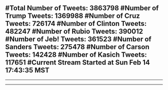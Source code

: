 #Total Number of Tweets: 3863798 
#Number of Trump Tweets: 1369988
#Number of Cruz Tweets: 726174
#Number of Clinton Tweets: 482247
#Number of Rubio Tweets: 390012
#Number of Jeb! Tweets: 361523
#Number of Sanders Tweets: 275478
#Number of Carson Tweets: 142428
#Number of Kasich Tweets: 117651
#Current Stream Started at Sun Feb 14 17:43:35 MST
---
---
---
